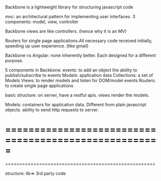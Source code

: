 Backbone is a lightweight library for structuring javascript code

mvc: an architectural pattern for implementing user interfaces.
3 components: model, view, controller

Backbone views are like controllers. (hence why it is an MV)

Routers for single page applications.All necessary code received initially, speeding up user experience. (like gmail)

Backbone vs Angular: none inherently better. Each designed for a different purpose.

5 components in Backbone:
events: to add an object the ability to publish/subscribe to events
Models: application data
Collections: a set of Models
Views: to render models and listen for DOM/model events
Routers: to create single page applications

basic structure:
on server, have a restful apis.
views render the models.

Models: containers for application data.
Different from plain javascript objects.
ability to send http requests to server.

=====================================================
=====================================================
=====================================================

structure:
lib=> 3rd party code
